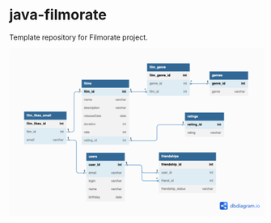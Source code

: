 # java-filmorate
Template repository for Filmorate project.

![FilmorateDB](https://raw.githubusercontent.com/sarcazmatic/java-filmorate/add-friends-likes/src/main/docs/FilmorateDB.png)
